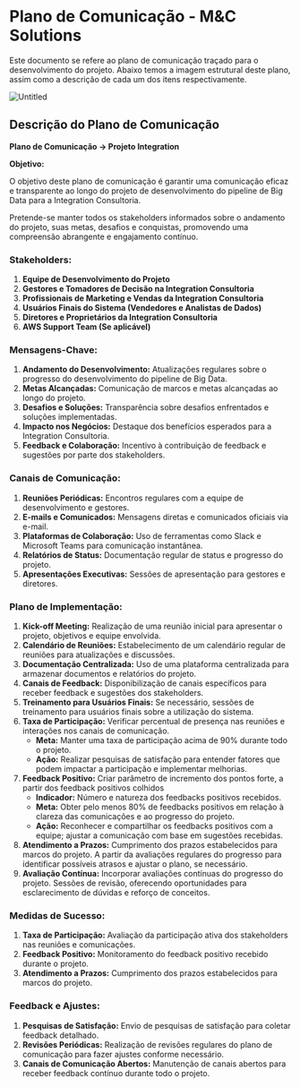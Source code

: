 # Plano de Comunicação - M&C Solutions

Este documento se refere ao plano de comunicação traçado para o desenvolvimento do projeto. Abaixo temos a imagem estrutural deste plano, assim como a descrição de cada um dos itens respectivamente.

![Untitled](https://github.com/2023M8T4Inteli/grupo5/assets/99264567/504d3a38-d8cb-4248-80c2-047543da5fcb)

## Descrição do Plano de Comunicação

**Plano de Comunicação → Projeto Integration**

**Objetivo:**

O objetivo deste plano de comunicação é garantir uma comunicação eficaz e transparente ao longo do projeto de desenvolvimento do pipeline de Big Data para a Integration Consultoria. 

Pretende-se manter todos os stakeholders informados sobre o andamento do projeto, suas metas, desafios e conquistas, promovendo uma compreensão abrangente e engajamento contínuo.

### **Stakeholders:**

1. **Equipe de Desenvolvimento do Projeto**
2. **Gestores e Tomadores de Decisão na Integration Consultoria**
3. **Profissionais de Marketing e Vendas da Integration Consultoria**
4. **Usuários Finais do Sistema (Vendedores e Analistas de Dados)**
5. **Diretores e Proprietários da Integration Consultoria**
6. **AWS Support Team (Se aplicável)**

### **Mensagens-Chave:**

1. **Andamento do Desenvolvimento:** Atualizações regulares sobre o progresso do desenvolvimento do pipeline de Big Data.
2. **Metas Alcançadas:** Comunicação de marcos e metas alcançadas ao longo do projeto.
3. **Desafios e Soluções:** Transparência sobre desafios enfrentados e soluções implementadas.
4. **Impacto nos Negócios:** Destaque dos benefícios esperados para a Integration Consultoria.
5. **Feedback e Colaboração:** Incentivo à contribuição de feedback e sugestões por parte dos stakeholders.

### **Canais de Comunicação:**

1. **Reuniões Periódicas:** Encontros regulares com a equipe de desenvolvimento e gestores.
2. **E-mails e Comunicados:** Mensagens diretas e comunicados oficiais via e-mail.
3. **Plataformas de Colaboração:** Uso de ferramentas como Slack e Microsoft Teams para comunicação instantânea.
4. **Relatórios de Status:** Documentação regular de status e progresso do projeto.
5. **Apresentações Executivas:** Sessões de apresentação para gestores e diretores.

### **Plano de Implementação:**

1. **Kick-off Meeting:** Realização de uma reunião inicial para apresentar o projeto, objetivos e equipe envolvida.
2. **Calendário de Reuniões:** Estabelecimento de um calendário regular de reuniões para atualizações e discussões.
3. **Documentação Centralizada:** Uso de uma plataforma centralizada para armazenar documentos e relatórios do projeto.
4. **Canais de Feedback:** Disponibilização de canais específicos para receber feedback e sugestões dos stakeholders.
5. **Treinamento para Usuários Finais:** Se necessário, sessões de treinamento para usuários finais sobre a utilização do sistema.
6. **Taxa de Participação:** Verificar percentual de presença nas reuniões e interações nos canais de comunicação.
    - **Meta:** Manter uma taxa de participação acima de 90% durante todo o projeto.
    - **Ação:** Realizar pesquisas de satisfação para entender fatores que podem impactar a participação e implementar melhorias.
7. **Feedback Positivo:** Criar parâmetro de incremento dos pontos forte, a partir dos feedback positivos colhidos
    - **Indicador:** Número e natureza dos feedbacks positivos recebidos.
    - **Meta:** Obter pelo menos 80% de feedbacks positivos em relação à clareza das comunicações e ao progresso do projeto.
    - **Ação:** Reconhecer e compartilhar os feedbacks positivos com a equipe; ajustar a comunicação com base em sugestões recebidas.
8. **Atendimento a Prazos:** Cumprimento dos prazos estabelecidos para marcos do projeto. A partir da avaliações regulares do progresso para identificar possíveis atrasos e ajustar o plano, se necessário.
9. **Avaliação Contínua:** Incorporar avaliações contínuas do progresso do projeto. Sessões de revisão, oferecendo oportunidades para esclarecimento de dúvidas e reforço de conceitos.

### **Medidas de Sucesso:**

1. **Taxa de Participação:** Avaliação da participação ativa dos stakeholders nas reuniões e comunicações.
2. **Feedback Positivo:** Monitoramento do feedback positivo recebido durante o projeto.
3. **Atendimento a Prazos:** Cumprimento dos prazos estabelecidos para marcos do projeto.

### **Feedback e Ajustes:**

1. **Pesquisas de Satisfação:** Envio de pesquisas de satisfação para coletar feedback detalhado.
2. **Revisões Periódicas:** Realização de revisões regulares do plano de comunicação para fazer ajustes conforme necessário.
3. **Canais de Comunicação Abertos:** Manutenção de canais abertos para receber feedback contínuo durante todo o projeto.
